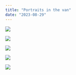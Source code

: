 ```yaml
---
title: "Portraits in the van"
date: "2023-08-29"
---
```


![](images/20230804_155640-461x1024.jpg)

![](images/20230804_155621-461x1024.jpg)

![](images/20230804_155658-461x1024.jpg)

![](images/20230804_155727-461x1024.jpg)

![](images/20230804_155756-461x1024.jpg)
